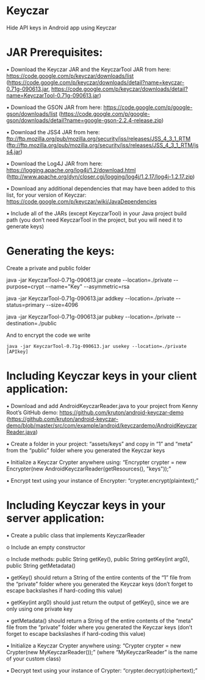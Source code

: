 Keyczar
=======

Hide API keys in Android app using Keyczar

JAR Prerequisites:
==================
•	Download the Keyczar JAR and the KeyczarTool JAR from here: https://code.google.com/p/keyczar/downloads/list (https://code.google.com/p/keyczar/downloads/detail?name=keyczar-0.71g-090613.jar, https://code.google.com/p/keyczar/downloads/detail?name=KeyczarTool-0.71g-090613.jar)

•	Download the GSON JAR from here: https://code.google.com/p/google-gson/downloads/list (https://code.google.com/p/google-gson/downloads/detail?name=google-gson-2.2.4-release.zip)

•	Download the JSS4 JAR from here: ftp://ftp.mozilla.org/pub/mozilla.org/security/jss/releases/JSS_4_3_1_RTM (ftp://ftp.mozilla.org/pub/mozilla.org/security/jss/releases/JSS_4_3_1_RTM/jss4.jar)

•	Download the Log4J JAR from here: https://logging.apache.org/log4j/1.2/download.html (http://www.apache.org/dyn/closer.cgi/logging/log4j/1.2.17/log4j-1.2.17.zip)

•	Download any additional dependencies that may have been added to this list, for your version of Keyczar: https://code.google.com/p/keyczar/wiki/JavaDependencies

•	Include all of the JARs (except KeyczarTool) in your Java project build path (you don’t need KeyczarTool in the project, but you will need it to generate keys) 

Generating the keys:
=====================
  Create a private and public folder
  
  
  java -jar KeyczarTool-0.71g-090613.jar create --location=./private --purpose=crypt --name="Key" --asymmetric=rsa
  
  java -jar KeyczarTool-0.71g-090613.jar addkey --location=./private --status=primary --size=4096
  
  java -jar KeyczarTool-0.71g-090613.jar pubkey --location=./private --destination=./public
  
And to encrypt the code we write

	java -jar KeyczarTool-0.71g-090613.jar usekey --location=./private [APIkey]
	
Including Keyczar keys in your client application:
=================================================
•	Download and add AndroidKeyczarReader.java to your project from Kenny Root’s GitHub demo: https://github.com/kruton/android-keyczar-demo (https://github.com/kruton/android-keyczar-demo/blob/master/src/com/example/android/keyczardemo/AndroidKeyczarReader.java)

•	Create a folder in your project: “assets/keys” and copy in “1” and “meta” from the “public” folder where you generated the Keyczar keys

•	Initialize a Keyczar Crypter anywhere using: “Encrypter crypter = new Encrypter(new AndroidKeyczarReader(getResources(), "keys"));”

•	Encrypt text using your instance of Encrypter: “crypter.encrypt(plaintext);”

Including Keyczar keys in your server application:
=================================================
•	Create a public class that implements KeyczarReader

  o	Include an empty constructor
  
  o	 Include methods: public String getKey(), public String getKey(int arg0), public String getMetadata()

•	getKey() should return a String of the entire contents of the “1” file from the “private” folder where you generated the Keyczar keys (don’t forget to escape backslashes if hard-coding this value)

•	getKey(int arg0) should just return the output of getKey(), since we are only using one private key

•	getMetadata() should return a String of the entire contents of the “meta” file from the “private” folder where you generated the Keyczar keys (don’t forget to escape backslashes if hard-coding this value)

•	Initialize a Keyczar Crypter anywhere using: “Crypter crypter = new Crypter(new MyKeyczarReader());” (where “MyKeyczarReader” is the name of your custom class)

•	Decrypt text using your instance of Crypter: “crypter.decrypt(ciphertext);”


